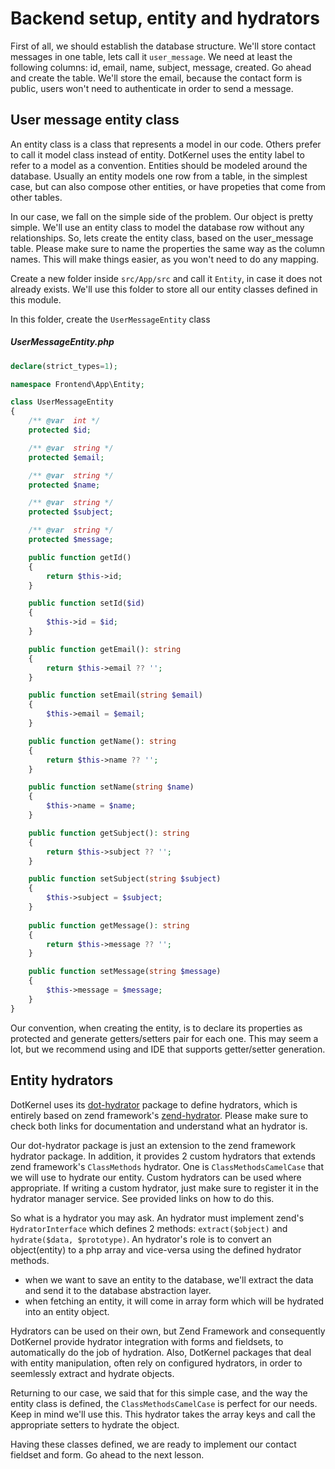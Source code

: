 # Backend setup, entity and hydrators

First of all, we should establish the database structure. We'll store contact messages in one table, lets call it `user_message`. We need at least the following columns: id, email, name, subject, message, created. Go ahead and create the table. We'll store the email, because the contact form is public, users won't need to authenticate in order to send a message.

## User message entity class

An entity class is a class that represents a model in our code. Others prefer to call it model class instead of entity. DotKernel uses the entity label to refer to a model as a convention. Entities should be modeled around the database. Usually an entity models one row from a table, in the simplest case, but can also compose other entities, or have propeties that come from other tables.

In our case, we fall on the simple side of the problem. Our object is pretty simple. We'll use an entity class to model the database row without any relationships. So, lets create the entity class, based on the user_message table. Please make sure to name the properties the same way as the column names. This will make things easier, as you won't need to do any mapping.

Create a new folder inside `src/App/src` and call it `Entity`, in case it does not already exists. We'll use this folder to store all our entity classes defined in this module.

In this folder, create the `UserMessageEntity` class
##### UserMessageEntity.php
```php
declare(strict_types=1);

namespace Frontend\App\Entity;

class UserMessageEntity
{
    /** @var  int */
    protected $id;

    /** @var  string */
    protected $email;

    /** @var  string */
    protected $name;

    /** @var  string */
    protected $subject;

    /** @var  string */
    protected $message;

    public function getId()
    {
        return $this->id;
    }

    public function setId($id)
    {
        $this->id = $id;
    }

    public function getEmail(): string
    {
        return $this->email ?? '';
    }

    public function setEmail(string $email)
    {
        $this->email = $email;
    }

    public function getName(): string
    {
        return $this->name ?? '';
    }

    public function setName(string $name)
    {
        $this->name = $name;
    }

    public function getSubject(): string
    {
        return $this->subject ?? '';
    }

    public function setSubject(string $subject)
    {
        $this->subject = $subject;
    }
    
    public function getMessage(): string
    {
        return $this->message ?? '';
    }

    public function setMessage(string $message)
    {
        $this->message = $message;
    }
}
```

Our convention, when creating the entity, is to declare its properties as protected and generate getters/setters pair for each one. This may seem a lot, but we recommend using and IDE that supports getter/setter generation.

## Entity hydrators

DotKernel uses its [dot-hydrator](https://github.com/dotkernel/dot-hydrator) package to define hydrators, which is entirely based on zend framework's [zend-hydrator](https://github.com/zendframework/zend-hydrator). Please make sure to check both links for documentation and understand what an hydrator is.

Our dot-hydrator package is just an extension to the zend framework hydrator package. In addition, it provides 2 custom hydrators that extends zend framework's `ClassMethods` hydrator. One is `ClassMethodsCamelCase` that we will use to hydrate our entity. Custom hydrators can be used where appropriate. If writing a custom hydrator, just make sure to register it in the hydrator manager service. See provided links on how to do this.

So what is a hydrator you may ask. An hydrator must implement zend's `HydratorInterface` which defines 2 methods: `extract($object)` and `hydrate($data, $prototype)`. An hydrator's role is to convert an object(entity) to a php array and vice-versa using the defined hydrator methods.

* when we want to save an entity to the database, we'll extract the data and send it to the database abstraction layer.
* when fetching an entity, it will come in array form which will be hydrated into an entity object.

Hydrators can be used on their own, but Zend Framework and consequently DotKernel provide hydrator integration with forms and fieldsets, to automatically do the job of hydration. Also, DotKernel packages that deal with entity manipulation, often rely on configured hydrators, in order to seemlessly extract and hydrate objects.

Returning to our case, we said that for this simple case, and the way the entity class is defined, the `ClassMethodsCamelCase` is perfect for our needs. Keep in mind we'll use this. This hydrator takes the array keys and call the appropriate setters to hydrate the object.

Having these classes defined, we are ready to implement our contact fieldset and form. Go ahead to the next lesson.
